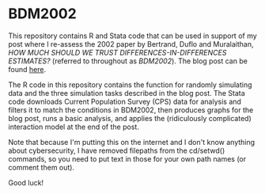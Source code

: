 # BDM2002
This repository contains R and Stata code that can be used in support of my post where I re-assess the 2002 paper by Bertrand, Duflo and Muralaithan, *HOW MUCH SHOULD WE TRUST DIFFERENCES-IN-DIFFERENCES ESTIMATES?* (referred to throughout as *BDM2002*). The blog post can be found [here](https://global-health-data-laboratory.ghost.io/do-we-need-to-use-cluster-variance-in-difference-in-difference-models-revisiting-an-old-paper/).

The R code in this repository contains the function for randomly simulating data and the three simulation tasks described in the blog post.
The Stata code downloads Current Population Survey (CPS) data for analysis and filters it to match the conditions in BDM2002, then produces graphs for the blog post, runs a basic analysis, and applies the (ridiculously complicated) interaction model at the end of the post.

Note that because I'm putting this on the internet and I don't know anything about cybersecurity, I have removed filepaths from the cd/setwd() commands, so you need to put text in those for your own path names (or comment them out).

Good luck!
